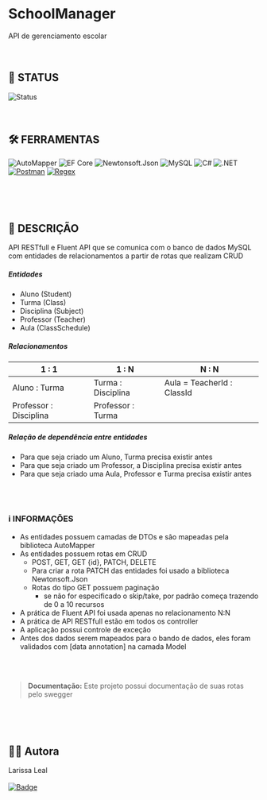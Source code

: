# SchoolManager
API de gerenciamento escolar
<br><br><br>
## 🔋 STATUS 
![Status](https://img.shields.io/badge/Status-Em%20Desenvolvimento-yellow)
<br><br><br>


## 🛠️ FERRAMENTAS 
![AutoMapper](https://img.shields.io/badge/Biblioteca-AutoMapper-blue)
![EF Core](https://img.shields.io/badge/Framework-EF%20Core-purple)
![Newtonsoft.Json](https://img.shields.io/badge/Biblioteca-Newtonsoft.Json-orange)
![MySQL](https://img.shields.io/badge/Banco%20de%20dados-MySQL-blue)
![C#](https://img.shields.io/badge/Linguagem-C%23-blue)
![.NET](https://img.shields.io/badge/Plataforma-.NET-blue)
[![Postman](https://img.shields.io/badge/Ferramenta-Postman-orange?logo=postman)](https://www.postman.com/)
[![Regex](https://img.shields.io/badge/Ferramenta-Regex-blueviolet)](https://regex101.com/)

<br><br><br>



## 📝 DESCRIÇÃO
API RESTfull e Fluent API que se comunica com o banco de dados MySQL com entidades de relacionamentos a partir de rotas que realizam CRUD

##### Entidades
- Aluno (Student)
- Turma (Class)
- Disciplina (Subject)
- Professor (Teacher)
- Aula (ClassSchedule)

##### Relacionamentos
|  1 : 1 |  1 : N |  N : N |      
| -------- | -------- | -------- |
| Aluno : Turma  | Turma :  Disciplina   | Aula = TeacherId : ClassId   |
| Professor : Disciplina   | Professor  :  Turma    |  

##### Relação de dependência entre entidades
- Para que seja criado um Aluno, Turma precisa existir antes
- Para que seja criado um Professor, a Disciplina precisa existir antes
- Para que seja criado uma Aula, Professor e Turma precisa existir antes


<br><br>
 ### ℹ️ INFORMAÇÕES
 * As entidades possuem camadas de DTOs e são mapeadas pela biblioteca AutoMapper
 * As entidades possuem rotas em CRUD
   * POST, GET, GET {id}, PATCH, DELETE
   * Para criar a rota PATCH das entidades foi usado a biblioteca Newtonsoft.Json
   * Rotas do tipo GET possuem paginação
      * se não for especificado o skip/take, por padrão começa trazendo de 0 a 10 recursos 
 * A prática de Fluent API foi usada apenas no relacionamento N:N
 * A prática de API RESTfull estão em todos os controller
 * A aplicação possui controle de exceção
 * Antes dos dados serem mapeados para o bando de dados, eles foram validados com [data annotation] na camada Model

<br><br>
> **Documentação:** Este projeto possui documentação de suas rotas pelo swegger






<br><br><br>
## 👩‍💻 Autora
Larissa Leal 
<br><br>
[![Badge](https://img.shields.io/badge/LinkedIn-0077B5?style=for-the-badge&logo=linkedin&logoColor=white)](https://www.linkedin.com/in/larissa-leal-dias-408455157/)

